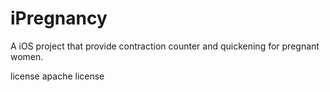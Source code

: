 iPregnancy
==========

A iOS project that provide contraction counter and quickening for pregnant women.

license apache license

